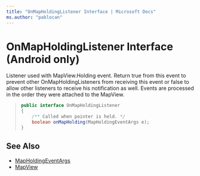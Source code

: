 ```yaml
---
title: "OnMapHoldingListener Interface | Microsoft Docs"
ms.author: "pablocan"
---
```


# OnMapHoldingListener Interface (Android only)

Listener used with MapView.Holding event. Return true from this event to prevent other OnMapHoldingListeners from receiving this event or false to allow other listeners to receive his notification as well. Events are processed in the order they were attached to the MapView.

>```java
> public interface OnMapHoldingListener
> {
>     /** Called when pointer is held. */
>     boolean onMapHolding(MapHoldingEventArgs e);
> }
>```

## See Also

* [MapHoldingEventArgs](MapHoldingEventArgs-class.md)
* [MapView](../MapView-class.md)